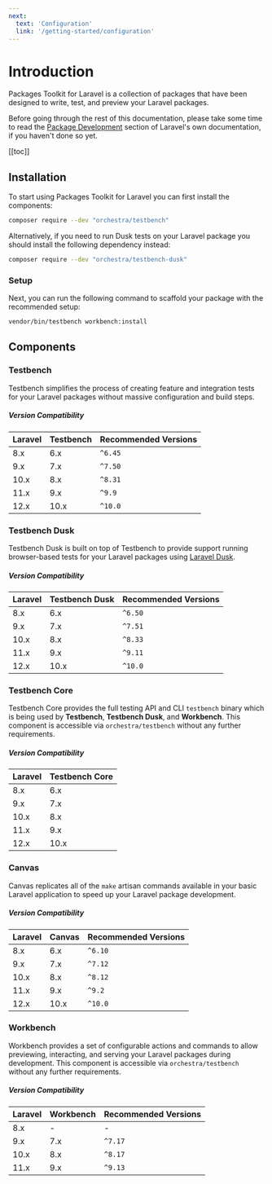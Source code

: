 ```yaml
---
next:
  text: 'Configuration'
  link: '/getting-started/configuration'
---
```


# Introduction

Packages Toolkit for Laravel is a collection of packages that have been designed to write, test, and preview your Laravel packages.

Before going through the rest of this documentation, please take some time to read the [Package Development](https://laravel.com/docs/packages) section of Laravel's own documentation, if you haven't done so yet.

[[toc]]

## Installation

To start using Packages Toolkit for Laravel you can first install the components:

```bash
composer require --dev "orchestra/testbench"
```

Alternatively, if you need to run Dusk tests on your Laravel package you should install the following dependency instead:

```bash
composer require --dev "orchestra/testbench-dusk"
```

### Setup

Next, you can run the following command to scaffold your package with the recommended setup:

```bash
vendor/bin/testbench workbench:install
```

## Components

### Testbench

Testbench simplifies the process of creating feature and integration tests for your Laravel packages without massive configuration and build steps. 

##### Version Compatibility

 Laravel  | Testbench | Recommended Versions
:---------|:----------|:----------
 8.x      | 6.x       | `^6.45`
 9.x      | 7.x       | `^7.50`
 10.x     | 8.x       | `^8.31`
 11.x     | 9.x       | `^9.9`
 12.x     | 10.x      | `^10.0`

### Testbench Dusk

Testbench Dusk is built on top of Testbench to provide support running browser-based tests for your Laravel packages using [Laravel Dusk](https://laravel.com/docs/dusk). 

##### Version Compatibility

 Laravel  | Testbench Dusk | Recommended Versions
:---------|:---------------|:----------
 8.x      | 6.x            | `^6.50`
 9.x      | 7.x            | `^7.51`
 10.x     | 8.x            | `^8.33`
 11.x     | 9.x            | `^9.11`
 12.x     | 10.x           | `^10.0`

### Testbench Core

Testbench Core provides the full testing API and CLI `testbench` binary which is being used by **Testbench**, **Testbench Dusk**, and **Workbench**. This component is accessible via `orchestra/testbench` without any further requirements.

##### Version Compatibility

 Laravel  | Testbench Core   
:---------|:-----------
 8.x      | 6.x
 9.x      | 7.x
 10.x     | 8.x
 11.x     | 9.x
 12.x     | 10.x

### Canvas

Canvas replicates all of the `make` artisan commands available in your basic Laravel application to speed up your Laravel package development.

##### Version Compatibility

 Laravel  | Canvas   | Recommended Versions
:---------|:---------|:----------
 8.x      | 6.x      | `^6.10`
 9.x      | 7.x      | `^7.12`
 10.x     | 8.x      | `^8.12`
 11.x     | 9.x      | `^9.2`
 12.x     | 10.x     | `^10.0`

### Workbench

Workbench provides a set of configurable actions and commands to allow previewing, interacting, and serving your Laravel packages during development. This component is accessible via `orchestra/testbench` without any further requirements.

##### Version Compatibility

 Laravel  | Workbench | Recommended Versions
:---------|:----------|:----------
 8.x      | -         | -
 9.x      | 7.x       | `^7.17`
 10.x     | 8.x       | `^8.17`
 11.x     | 9.x       | `^9.13`
